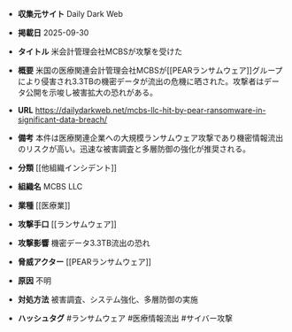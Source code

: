 - **収集元サイト**
Daily Dark Web

- **掲載日**
2025-09-30

- **タイトル**
米会計管理会社MCBSが攻撃を受けた

- **概要**
米国の医療関連会計管理会社MCBSが[[PEARランサムウェア]]グループにより侵害され3.3TBの機密データが流出の危機に晒された。攻撃者はデータ公開を示唆し被害拡大の恐れがある。

- **URL**
https://dailydarkweb.net/mcbs-llc-hit-by-pear-ransomware-in-significant-data-breach/

- **備考**
本件は医療関連企業への大規模ランサムウェア攻撃であり機密情報流出のリスクが高い。迅速な被害調査と多層防御の強化が推奨される。

- **分類**
[[他組織インシデント]]

- **組織名**
MCBS LLC

- **業種**
[[医療業]]

- **攻撃手口**
[[ランサムウェア]]

- **攻撃影響**
機密データ3.3TB流出の恐れ

- **脅威アクター**
[[PEARランサムウェア]]

- **原因**
不明

- **対処方法**
被害調査、システム強化、多層防御の実施

- **ハッシュタグ**
#ランサムウェア #医療情報流出 #サイバー攻撃
